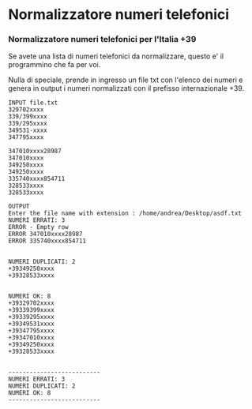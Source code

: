 # Normalizzatore numeri telefonici
### Normalizzatore numeri telefonici per l'Italia +39

Se avete una lista di numeri telefonici da normalizzare, questo e' il programmino che fa per voi.

Nulla di speciale, prende in ingresso un file txt con l'elenco dei numeri e genera in output i numeri normalizzati con il prefisso internazionale +39.

```
INPUT file.txt
329702xxxx
339/399xxxx
339/295xxxx
349531-xxxx
347795xxxx

347010xxxx28987
347010xxxx
349250xxxx
349250xxxx
335740xxxx854711
328533xxxx
328533xxxx

OUTPUT
Enter the file name with extension : /home/andrea/Desktop/asdf.txt
NUMERI ERRATI: 3
ERROR - Empty row 
ERROR 347010xxxx28987
ERROR 335740xxxx854711


NUMERI DUPLICATI: 2
+39349250xxxx
+39328533xxxx


NUMERI OK: 8
+39329702xxxx
+39339399xxxx
+39339295xxxx
+39349531xxxx
+39347795xxxx
+39347010xxxx
+39349250xxxx
+39328533xxxx


--------------------------
NUMERI ERRATI: 3
NUMERI DUPLICATI: 2
NUMERI OK: 8
--------------------------
```